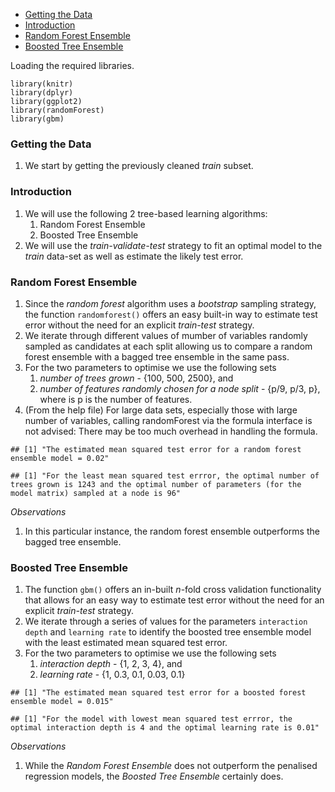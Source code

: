 -   [Getting the Data](#getting-the-data)
-   [Introduction](#introduction)
-   [Random Forest Ensemble](#random-forest-ensemble)
-   [Boosted Tree Ensemble](#boosted-tree-ensemble)

Loading the required libraries.

    library(knitr)
    library(dplyr)
    library(ggplot2)
    library(randomForest)
    library(gbm)

### Getting the Data

1.  We start by getting the previously cleaned *train* subset.

### Introduction

1.  We will use the following 2 tree-based learning algorithms:
    1.  Random Forest Ensemble
    2.  Boosted Tree Ensemble
2.  We will use the *train-validate-test* strategy to fit an optimal
    model to the *train* data-set as well as estimate the likely test
    error.

### Random Forest Ensemble

1.  Since the *random forest* algorithm uses a *bootstrap* sampling
    strategy, the function `randomforest()` offers an easy built-in way
    to estimate test error without the need for an explicit *train-test*
    strategy.
2.  We iterate through different values of mumber of variables randomly
    sampled as candidates at each split allowing us to compare a random
    forest ensemble with a bagged tree ensemble in the same pass.
3.  For the two parameters to optimise we use the following sets
    1.  *number of trees grown* - {100, 500, 2500}, and
    2.  *number of features randomly chosen for a node split* - {p/9,
        p/3, p}, where is p is the number of features.
4.  (From the help file) For large data sets, especially those with
    large number of variables, calling randomForest via the formula
    interface is not advised: There may be too much overhead in handling
    the formula.

<!-- -->

    ## [1] "The estimated mean squared test error for a random forest ensemble model = 0.02"

    ## [1] "For the least mean squared test errror, the optimal number of trees grown is 1243 and the optimal number of parameters (for the model matrix) sampled at a node is 96"

*Observations*

1.  In this particular instance, the random forest ensemble outperforms
    the bagged tree ensemble.

### Boosted Tree Ensemble

1.  The function `gbm()` offers an in-built *n*-fold cross validation
    functionality that allows for an easy way to estimate test error
    without the need for an explicit *train-test* strategy.
2.  We iterate through a series of values for the parameters
    `interaction depth` and `learning rate` to identify the boosted tree
    ensemble model with the least estimated mean squared test error.
3.  For the two parameters to optimise we use the following sets
    1.  *interaction depth* - {1, 2, 3, 4}, and
    2.  *learning rate* - {1, 0.3, 0.1, 0.03, 0.1}

<!-- -->

    ## [1] "The estimated mean squared test error for a boosted forest ensemble model = 0.015"

    ## [1] "For the model with lowest mean squared test errror, the optimal interaction depth is 4 and the optimal learning rate is 0.01"

*Observations*

1.  While the *Random Forest Ensemble* does not outperform the penalised
    regression models, the *Boosted Tree Ensemble* certainly does.

